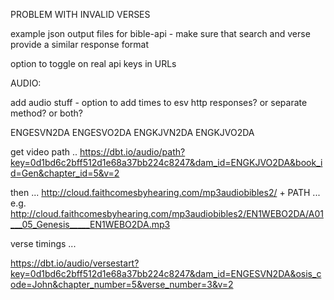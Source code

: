 PROBLEM WITH INVALID VERSES



example json output files for bible-api - make sure that search and verse provide a similar response format

option to toggle on real api keys in URLs

AUDIO:

add audio stuff - option to add times to esv http responses? or separate method? or both?

ENGESVN2DA ENGESVO2DA
ENGKJVN2DA ENGKJVO2DA

get video path .. https://dbt.io/audio/path?key=0d1bd6c2bff512d1e68a37bb224c8247&dam_id=ENGKJVO2DA&book_id=Gen&chapter_id=5&v=2

then ... http://cloud.faithcomesbyhearing.com/mp3audiobibles2/ + PATH ... e.g. http://cloud.faithcomesbyhearing.com/mp3audiobibles2/EN1WEBO2DA/A01___05_Genesis_____EN1WEBO2DA.mp3

verse timings ...

https://dbt.io/audio/versestart?key=0d1bd6c2bff512d1e68a37bb224c8247&dam_id=ENGESVN2DA&osis_code=John&chapter_number=5&verse_number=3&v=2
